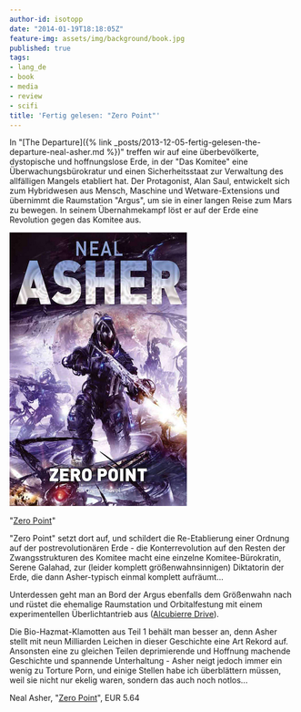 ```yaml
---
author-id: isotopp
date: "2014-01-19T18:18:05Z"
feature-img: assets/img/background/book.jpg
published: true
tags:
- lang_de
- book
- media
- review
- scifi
title: 'Fertig gelesen: "Zero Point"'
---
```

In "[The Departure]({% link _posts/2013-12-05-fertig-gelesen-the-departure-neal-asher.md %})" treffen wir auf eine überbevölkerte, dystopische und hoffnungslose Erde, in der "Das Komitee" eine Überwachungsbürokratur und einen Sicherheitsstaat zur Verwaltung des allfälligen Mangels etabliert hat. Der Protagonist, Alan Saul, entwickelt sich zum Hybridwesen aus Mensch, Maschine und Wetware-Extensions und übernimmt die Raumstation "Argus", um sie in einer langen Reise zum Mars zu bewegen. In seinem Übernahmekampf löst er auf der Erde eine Revolution gegen das Komitee aus.

[![](/uploads/2014/01/zero-point.png)](http://www.amazon.de/Zero-Point-Owner-Trilogy-2-ebook/dp/B00844Y686)

"[Zero Point](http://www.amazon.de/Zero-Point-Owner-Trilogy-2-ebook/dp/B00844Y686)"

"Zero Point" setzt dort auf, und schildert die Re-Etablierung einer Ordnung auf der postrevolutionären Erde - die Konterrevolution auf den Resten der Zwangsstrukturen des Komitee macht eine einzelne Komitee-Bürokratin, Serene Galahad, zur (leider komplett größenwahnsinnigen) Diktatorin der Erde, die dann Asher-typisch einmal komplett aufräumt...

Unterdessen geht man an Bord der Argus ebenfalls dem Größenwahn nach und rüstet die ehemalige Raumstation und Orbitalfestung mit einem experimentellen Überlichtantrieb aus ([Alcubierre Drive](http://en.wikipedia.org/wiki/Alcubierre_drive)).

Die Bio-Hazmat-Klamotten aus Teil 1 behält man besser an, denn Asher stellt mit neun Milliarden Leichen in dieser Geschichte eine Art Rekord auf. Ansonsten eine zu gleichen Teilen deprimierende und Hoffnung machende Geschichte und spannende Unterhaltung - Asher neigt jedoch immer ein wenig zu Torture Porn, und einige Stellen habe ich überblättern müssen, weil sie nicht nur ekelig waren, sondern das auch noch notlos...

Neal Asher, "[Zero Point](http://www.amazon.de/Zero-Point-Owner-Trilogy-2-ebook/dp/B00844Y686)", EUR 5.64 
